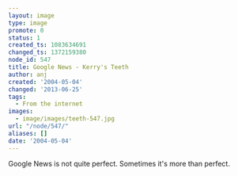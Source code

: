 ```yaml
---
layout: image
type: image
promote: 0
status: 1
created_ts: 1083634691
changed_ts: 1372159380
node_id: 547
title: Google News - Kerry's Teeth
author: anj
created: '2004-05-04'
changed: '2013-06-25'
tags:
  - From the internet
images:
  - image/images/teeth-547.jpg
url: "/node/547/"
aliases: []
date: '2004-05-04'
---
```

Google News is not quite perfect.  Sometimes it's more than perfect.
